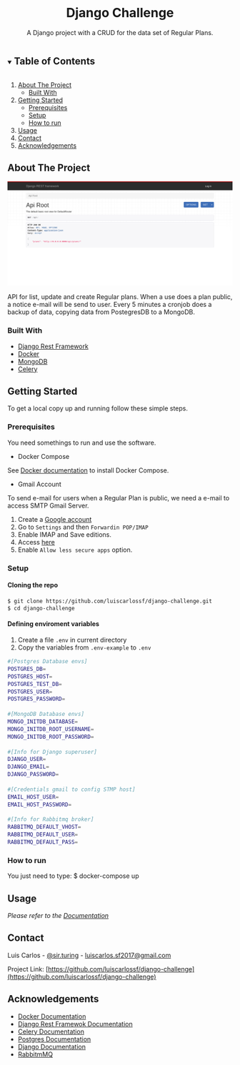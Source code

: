 <!-- ACTIONS BAGDES -->



<!-- PROJECT LOGO -->
<br />
<p align="center">

  <h1 align="center">Django Challenge</h1>

  <p align="center">
    A Django project with a CRUD for the data set of Regular Plans.
    <br/>
  </p>
</p>



<!-- TABLE OF CONTENTS -->
<details open="open">
  <summary><h2 style="display: inline-block">Table of Contents</h2></summary>
  <ol>
    <li>
      <a href="#about-the-project">About The Project</a>
      <ul>
        <li><a href="#built-with">Built With</a></li>
      </ul>
    </li>
    <li>
      <a href="#getting-started">Getting Started</a>
      <ul>
        <li><a href="#prerequisites">Prerequisites</a></li>
        <li><a href="#setup">Setup</a></li>
        <li><a href="#how-to-run">How to run</a></li>
      </ul>
    </li>
    <li><a href="#usage">Usage</a></li>
    <li><a href="#contact">Contact</a></li>
    <li><a href="#acknowledgements">Acknowledgements</a></li>
  </ol>
</details>



<!-- ABOUT THE PROJECT -->
## About The Project

![Django Challenge Screen Shot](https://github.com/luiscarlossf/django-challenge/blob/main/screenshots/api_root.png)

API for list, update and create Regular plans. When a use does a plan public, a notice e-mail will be send to user. Every 5 minutes a cronjob does a backup of data, copying data from PostegresDB to a MongoDB.


### Built With

* [Django Rest Framework](https://www.django-rest-framework.org/)
* [Docker](https://www.docker.com/)
* [MongoDB](https://www.mongodb.com/)
* [Celery](https://docs.celeryproject.org/)



<!-- GETTING STARTED -->
## Getting Started

To get a local copy up and running follow these simple steps.

### Prerequisites

You need somethings to run and use the software.
* Docker Compose

See [Docker documentation](https://docs.docker.com/compose/install/) to install Docker Compose.
* Gmail Account

To send e-mail for users when a Regular Plan is public, we need a e-mail to access SMTP Gmail Server.
1. Create a [Google account](https://accounts.google.com/signup/v2/webcreateaccount?service=accountsettings&continue=https%3A%2F%2Fmyaccount.google.com%2F&gmb=exp&biz=false&flowName=GlifWebSignIn&flowEntry=SignUp)
2. Go to `Settings` and then `Forwardin POP/IMAP`
3. Enable IMAP and Save editions.
4. Access [here](https://myaccount.google.com/u/0/lesssecureapps?pli=1&rapt=AEjHL4OTUgsgQ56kedi8EINX35w-3ObeKavFNh_NutvB8iilFa3PTjjt4Gt-1O2FN3m7xBR9u2xYa9iEw4fOlp9Pxma4z1nPRg) 
5. Enable `Allow less secure apps` option.

### Setup
#### Cloning the repo
    $ git clone https://github.com/luiscarlossf/django-challenge.git
    $ cd django-challenge
#### Defining enviroment variables
1. Create a file `.env` in current directory
2. Copy the variables from `.env-example` to `.env`
```sh
#[Postgres Database envs]
POSTGRES_DB=
POSTGRES_HOST=
POSTGRES_TEST_DB=
POSTGRES_USER=
POSTGRES_PASSWORD=

#[MongoDB Database envs]
MONGO_INITDB_DATABASE=
MONGO_INITDB_ROOT_USERNAME=
MONGO_INITDB_ROOT_PASSWORD=

#[Info for Django superuser]
DJANGO_USER=
DJANGO_EMAIL=
DJANGO_PASSWORD=

#[Credentials gmail to config STMP host]
EMAIL_HOST_USER= 
EMAIL_HOST_PASSWORD=

#[Info for Rabbitmq broker]
RABBITMQ_DEFAULT_VHOST=
RABBITMQ_DEFAULT_USER= 
RABBITMQ_DEFAULT_PASS= 
```

### How to run

You just need to type:
  $ docker-compose up
   
<!-- USAGE EXAMPLES -->
## Usage

_Please refer to the [Documentation]()_

<!-- CONTACT -->
## Contact

Luis Carlos - [@sir.turing](https://instagram.com/sir.turing) - luiscarlos.sf2017@gmail.com

Project Link: [https://github.com/luiscarlossf/django-challenge](https://github.com/luiscarlossf/django-challenge)



<!-- ACKNOWLEDGEMENTS -->
## Acknowledgements

* [Docker Documentation](https://docs.docker.com/)
* [Django Rest Framewok Documentation](https://www.django-rest-framework.org/)
* [Celery Documentation](https://docs.celeryproject.org/)
* [Postgres Documentation](https://www.postgresql.org/docs/current/)
* [Django Documentation](https://docs.djangoproject.com/)
* [RabbitmMQ](https://www.rabbitmq.com/)


